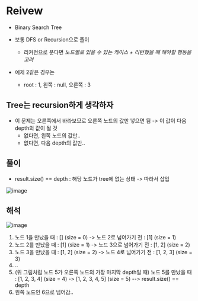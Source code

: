 # Reivew
- Binary Search Tree
- 보통 DFS or Recursion으로 풀이
  - 리커전으로 푼다면 *노드별로 있을 수 있는 케이스 + 리턴했을 때 해야할 행동을 고려*

- 예제 2같은 경우는
  - root : 1, 왼쪽 : null, 오른쪽 : 3
 
## Tree는 recursion하게 생각하자
- 이 문제는 오른쪽에서 바라보므로 오른쪽 노드의 값만 넣으면 됨 -> 이 값이 다음 depth의 값이 될 것
  - 없다면, 왼쪽 노드의 값만..
  - 없다면, 다음 depth의 값만..
 
## 풀이
- result.size() == depth : 해당 노드가 tree에 없는 상태 -> 따라서 삽입

![image](https://github.com/eunbileeme/algorithm/assets/103405457/06f82f01-7ee5-4e3c-bba9-75365bedce4d)

## 해석
![image](https://github.com/eunbileeme/algorithm/assets/103405457/7ef918d5-5f9a-4dc4-912b-d7c1bd4ff6de)

1. 노드 1을 만났을 때 : [] (size = 0) -> 노드 2로 넘어가기 전 : [1] (size = 1)
2. 노드 2를 만났을 때 : [1] (size = 1) -> 노드 3으로 넘어가기 전 : [1, 2] (size = 2)
3. 노드 3을 만났을 때 : [1, 2] (size = 2) -> 노드 4로 넘어가기 전 : [1, 2, 3] (size = 3)
4. ..
5. (위 그림처럼 노드 5가 오른쪽 노드의 가장 마지막 depth일 때) 노드 5를 만났을 때 : [1, 2, 3, 4] (size = 4) -> [1, 2, 3, 4, 5] (size = 5) --> result.size() == depth
6. 왼쪽 노드인 6으로 넘어감..
